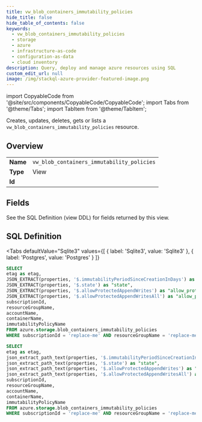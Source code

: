 ```yaml
--- 
title: vw_blob_containers_immutability_policies
hide_title: false
hide_table_of_contents: false
keywords:
  - vw_blob_containers_immutability_policies
  - storage
  - azure
  - infrastructure-as-code
  - configuration-as-data
  - cloud inventory
description: Query, deploy and manage azure resources using SQL
custom_edit_url: null
image: /img/stackql-azure-provider-featured-image.png
---
```


import CopyableCode from '@site/src/components/CopyableCode/CopyableCode';
import Tabs from '@theme/Tabs';
import TabItem from '@theme/TabItem';

Creates, updates, deletes, gets or lists a <code>vw_blob_containers_immutability_policies</code> resource.

## Overview
<table><tbody>
<tr><td><b>Name</b></td><td><code>vw_blob_containers_immutability_policies</code></td></tr>
<tr><td><b>Type</b></td><td>View</td></tr>
<tr><td><b>Id</b></td><td><CopyableCode code="azure.storage.vw_blob_containers_immutability_policies" /></td></tr>
</tbody></table>

## Fields

See the SQL Definition (view DDL) for fields returned by this view.

## SQL Definition

<Tabs
defaultValue="Sqlite3"
values={[
{ label: 'Sqlite3', value: 'Sqlite3' },
{ label: 'Postgres', value: 'Postgres' }
]}
>
<TabItem value="Sqlite3">

```sql
SELECT
etag as etag,
JSON_EXTRACT(properties, '$.immutabilityPeriodSinceCreationInDays') as "immutability_period_since_creation_in_days",
JSON_EXTRACT(properties, '$.state') as "state",
JSON_EXTRACT(properties, '$.allowProtectedAppendWrites') as "allow_protected_append_writes",
JSON_EXTRACT(properties, '$.allowProtectedAppendWritesAll') as "allow_protected_append_writes_all",
subscriptionId,
resourceGroupName,
accountName,
containerName,
immutabilityPolicyName
FROM azure.storage.blob_containers_immutability_policies
WHERE subscriptionId = 'replace-me' AND resourceGroupName = 'replace-me' AND accountName = 'replace-me' AND containerName = 'replace-me' AND immutabilityPolicyName = 'replace-me';
```

</TabItem>
<TabItem value="Postgres">

```sql
SELECT
etag as etag,
json_extract_path_text(properties, '$.immutabilityPeriodSinceCreationInDays') as "immutability_period_since_creation_in_days",
json_extract_path_text(properties, '$.state') as "state",
json_extract_path_text(properties, '$.allowProtectedAppendWrites') as "allow_protected_append_writes",
json_extract_path_text(properties, '$.allowProtectedAppendWritesAll') as "allow_protected_append_writes_all",
subscriptionId,
resourceGroupName,
accountName,
containerName,
immutabilityPolicyName
FROM azure.storage.blob_containers_immutability_policies
WHERE subscriptionId = 'replace-me' AND resourceGroupName = 'replace-me' AND accountName = 'replace-me' AND containerName = 'replace-me' AND immutabilityPolicyName = 'replace-me';
```

</TabItem>
</Tabs>
